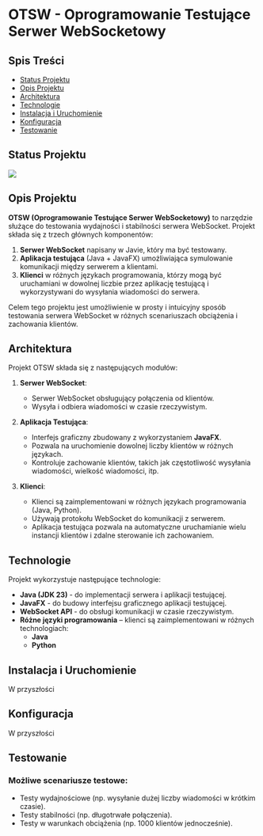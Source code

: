 # OTSW - Oprogramowanie Testujące Serwer WebSocketowy

## Spis Treści

- [Status Projektu](#status-projektu)
- [Opis Projektu](#opis-projektu)
- [Architektura](#architektura)
- [Technologie](#technologie)
- [Instalacja i Uruchomienie](#instalacja-i-uruchomienie)
- [Konfiguracja](#konfiguracja)
- [Testowanie](#testowanie)

## Status Projektu

![](https://img.shields.io/badge/status-in%20progress-yellow)

## Opis Projektu

**OTSW (Oprogramowanie Testujące Serwer WebSocketowy)** to narzędzie służące do testowania wydajności i stabilności serwera WebSocket. Projekt składa się z trzech głównych komponentów:

1. **Serwer WebSocket** napisany w Javie, który ma być testowany.
2. **Aplikacja testująca** (Java + JavaFX) umożliwiająca symulowanie komunikacji między serwerem a klientami.
3. **Klienci** w różnych językach programowania, którzy mogą być uruchamiani w dowolnej liczbie przez aplikację testującą i wykorzystywani do wysyłania wiadomości do serwera.

Celem tego projektu jest umożliwienie w prosty i intuicyjny sposób testowania serwera WebSocket w różnych scenariuszach obciążenia i zachowania klientów.

## Architektura

Projekt OTSW składa się z następujących modułów:

1. **Serwer WebSocket**:

   - Serwer WebSocket obsługujący połączenia od klientów.
   - Wysyła i odbiera wiadomości w czasie rzeczywistym.

2. **Aplikacja Testująca**:

   - Interfejs graficzny zbudowany z wykorzystaniem **JavaFX**.
   - Pozwala na uruchomienie dowolnej liczby klientów w różnych językach.
   - Kontroluje zachowanie klientów, takich jak częstotliwość wysyłania wiadomości, wielkość wiadomości, itp.

3. **Klienci**:
   - Klienci są zaimplementowani w różnych językach programowania (Java, Python).
   - Używają protokołu WebSocket do komunikacji z serwerem.
   - Aplikacja testująca pozwala na automatyczne uruchamianie wielu instancji klientów i zdalne sterowanie ich zachowaniem.

## Technologie

Projekt wykorzystuje następujące technologie:

- **Java (JDK 23)** - do implementacji serwera i aplikacji testującej.
- **JavaFX** - do budowy interfejsu graficznego aplikacji testującej.
- **WebSocket API** - do obsługi komunikacji w czasie rzeczywistym.
- **Różne języki programowania** – klienci są zaimplementowani w różnych technologiach:
  - **Java**
  - **Python**

## Instalacja i Uruchomienie

W przyszłości

## Konfiguracja

W przyszłości

## Testowanie

### Możliwe scenariusze testowe:

- Testy wydajnościowe (np. wysyłanie dużej liczby wiadomości w krótkim czasie).
- Testy stabilności (np. długotrwałe połączenia).
- Testy w warunkach obciążenia (np. 1000 klientów jednocześnie).
